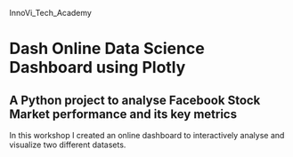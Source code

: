 InnoVi_Tech_Academy

# Dash Online Data Science Dashboard using Plotly

## A Python project to analyse Facebook Stock Market performance and its key metrics

In this workshop I created an online dashboard to interactively analyse and visualize two different datasets. <br>



